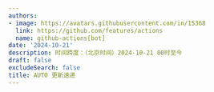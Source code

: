 ```yaml
---
authors:
- image: https://avatars.githubusercontent.com/in/15368
  link: https://github.com/features/actions
  name: github-actions[bot]
date: '2024-10-21'
description: 时间跨度：（北京时间）2024-10-21 00时至今
draft: false
excludeSearch: false
title: AUTO 更新速递
---
```


